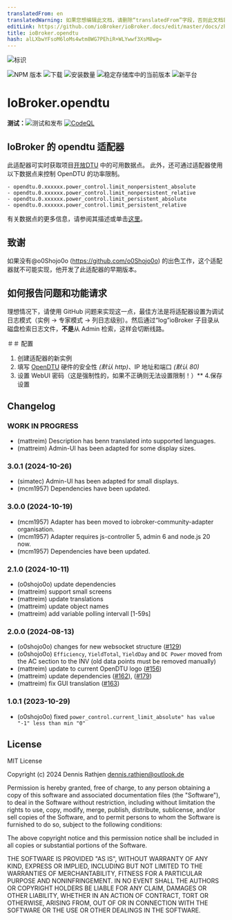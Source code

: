 ```yaml
---
translatedFrom: en
translatedWarning: 如果您想编辑此文档，请删除“translatedFrom”字段，否则此文档将再次自动翻译
editLink: https://github.com/ioBroker/ioBroker.docs/edit/master/docs/zh-cn/adapterref/iobroker.opendtu/README.md
title: ioBroker.opendtu
hash: alLXbwYFsoM6loMs4wtm8WG7PEhiR+WLYwwf3XsM8wg=
---
```

![标识](../../../en/adapterref/iobroker.opendtu/admin/opendtu.png)

![NPM 版本](https://img.shields.io/npm/v/iobroker.opendtu.svg)
![下载](https://img.shields.io/npm/dm/iobroker.opendtu.svg)
![安装数量](https://iobroker.live/badges/opendtu-installed.svg)
![稳定存储库中的当前版本](https://iobroker.live/badges/opendtu-stable.svg)
![新平台](https://nodei.co/npm/iobroker.opendtu.png?downloads=true)

# IoBroker.opendtu
**测试：**![测试和发布](https://github.com/o0shojo0o/ioBroker.opendtu/workflows/Test%20and%20Release/badge.svg) [![CodeQL](https://github.com/o0shojo0o/ioBroker.opendtu/actions/workflows/codeql.yml/badge.svg)](https://github.com/o0shojo0o/ioBroker.opendtu/actions/workflows/codeql.yml)

## IoBroker 的 opendtu 适配器
此适配器可实时获取项目[开放DTU](https://github.com/tbnobody/OpenDTU) 中的可用数据点。
此外，还可通过适配器使用以下数据点来控制 OpenDTU 的功率限制。

```
- opendtu.0.xxxxxx.power_control.limit_nonpersistent_absolute
- opendtu.0.xxxxxx.power_control.limit_nonpersistent_relative
- opendtu.0.xxxxxx.power_control.limit_persistent_absolute
- opendtu.0.xxxxxx.power_control.limit_persistent_relative
```

有关数据点的更多信息，请参阅其描述或单击[这里](https://github.com/tbnobody/OpenDTU/blob/master/docs/MQTT_Topics.md#inverter-limit-specific-topics)。

## 致谢
如果没有@o0Shojo0o (https://github.com/o0Shojo0o) 的出色工作，这个适配器就不可能实现，他开发了此适配器的早期版本。

## 如何报告问题和功能请求
理想情况下，请使用 GitHub 问题来实现这一点，最佳方法是将适配器设置为调试日志模式（实例 -> 专家模式 -> 列日志级别）。然后通过“log”ioBroker 子目录从磁盘检索日志文件，**不是**从 Admin 检索，这样会切断线路。

＃＃ 配置
1. 创建适配器的新实例
2. 填写 [OpenDTU](https://github.com/tbnobody/OpenDTU) 硬件的安全性 *(默认 http)*、IP 地址和端口 *(默认 80)*
3. 设置 WebUI 密码（这是强制性的，如果不正确则无法设置限制！）**
4.保存设置

## Changelog
<!--
	Placeholder for the next version (at the beginning of the line):
	### **WORK IN PROGRESS**
-->
### **WORK IN PROGRESS**
- (mattreim) Description has benn translated into supported languages.
- (mattreim) Admin-UI has been adapted for some display sizes.

### 3.0.1 (2024-10-26)
- (simatec) Admin-UI has been adapted for small displays.
- (mcm1957) Dependencies have been updated.

### 3.0.0 (2024-10-19)
- (mcm1957) Adapter has been moved to iobroker-community-adapter organisation.
- (mcm1957) Adapter requires js-controller 5, admin 6 and node.js 20 now.
- (mcm1957) Dependencies have been updated.

### 2.1.0 (2024-10-11)

- (o0shojo0o) update dependencies
- (mattreim) support small screens
- (mattreim) update translations
- (mattreim) update object names
- (mattreim) add variable polling intervall [1-59s]

### 2.0.0 (2024-08-13)

- (o0shojo0o) changes for new websocket structure ([#129](https://github.com/o0shojo0o/ioBroker.opendtu/issues/129))
- (o0shojo0o) `Efficiency`, `YieldTotal`, `YieldDay` and `DC Power` moved from the AC section to the INV (old data points must be removed manually)
- (mattreim) update to current OpenDTU logo ([#156](https://github.com/o0shojo0o/ioBroker.opendtu/issues/156))
- (mattreim) update dependencies ([#162](https://github.com/o0shojo0o/ioBroker.opendtu/issues/162)), ([#179](https://github.com/o0shojo0o/ioBroker.opendtu/issues/179))
- (mattreim) fix GUI translation ([#163](https://github.com/o0shojo0o/ioBroker.opendtu/issues/163))

### 1.0.1 (2023-10-29)

- (o0shojo0o) fixed `power_control.current_limit_absolute" has value "-1" less than min "0"`

## License
MIT License

Copyright (c) 2024 Dennis Rathjen <dennis.rathjen@outlook.de>

Permission is hereby granted, free of charge, to any person obtaining a copy
of this software and associated documentation files (the "Software"), to deal
in the Software without restriction, including without limitation the rights
to use, copy, modify, merge, publish, distribute, sublicense, and/or sell
copies of the Software, and to permit persons to whom the Software is
furnished to do so, subject to the following conditions:

The above copyright notice and this permission notice shall be included in all
copies or substantial portions of the Software.

THE SOFTWARE IS PROVIDED "AS IS", WITHOUT WARRANTY OF ANY KIND, EXPRESS OR
IMPLIED, INCLUDING BUT NOT LIMITED TO THE WARRANTIES OF MERCHANTABILITY,
FITNESS FOR A PARTICULAR PURPOSE AND NONINFRINGEMENT. IN NO EVENT SHALL THE
AUTHORS OR COPYRIGHT HOLDERS BE LIABLE FOR ANY CLAIM, DAMAGES OR OTHER
LIABILITY, WHETHER IN AN ACTION OF CONTRACT, TORT OR OTHERWISE, ARISING FROM,
OUT OF OR IN CONNECTION WITH THE SOFTWARE OR THE USE OR OTHER DEALINGS IN THE
SOFTWARE.